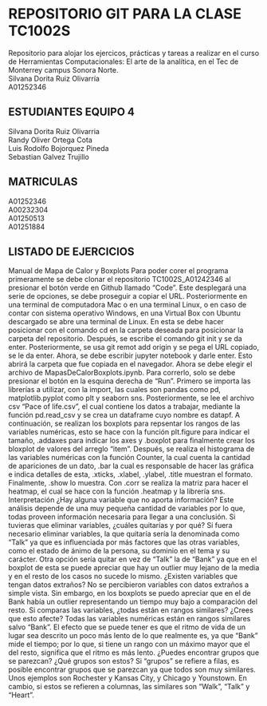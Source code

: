 # REPOSITORIO GIT PARA LA CLASE TC1002S
Repositorio para alojar los ejercicos, prácticas y tareas a realizar 
en el curso de Herramientas Computacionales: El arte de la analítica,
en el Tec de Monterrey campus Sonora Norte.  
Silvana Dorita Ruiz Olivarría   
A01252346  
## ESTUDIANTES EQUIPO 4 
Silvana Dorita Ruiz Olivarria  
Randy Oliver Ortega Cota  
Luis Rodolfo Bojorquez Pineda  
Sebastian Galvez Trujillo  

## MATRICULAS
A01252346  
A00232304  
A01250513  
A01251884  

## LISTADO DE EJERCICIOS
Manual de Mapa de Calor y Boxplots
Para poder corer el programa primeramente se debe clonar el repositorio TC1002S_A01242346 al presionar el botón verde en Github llamado “Code”. Este desplegará una serie de opciones, se debe proseguir a copiar el URL. Posteriormente en una terminal de computadora Mac o en una terminal Linux, o en caso de contar con sistema operativo Windows, en una Virtual Box con Ubuntu descargado se abre una terminal de Linux. En esta se debe hacer posicionar con el comando cd en la carpeta deseada para posicionar la carpeta del repositorio. Después, se escribe el comando git init y se da enter. Posteriormente, se usa git remot add origin y se pega el URL copiado, se le da enter. Ahora, se debe escribir jupyter notebook y darle enter. Esto abrirá la carpeta que fue copiada en el navegador. Ahora se debe elegir el archivo de MapasDeCalorBoxplots.ipynb. Para correrlo, solo se debe presionar el botón en la esquina derecha de “Run”. Primero se importa las librerías a utilizar, con la import, las cuales son pandas como pd, matplotlib.pyplot como plt y seaborn sns. Posteriormente, se lee el archivo csv “Pace of life.csv”, el cual contiene los datos a trabajar, mediante la función pd.read_csv y se crea un dataframe cuyo nombre es datapf. A continuación, se realizan los boxplots para repsentar los rangos de las variables numéricas, esto se hace con la función plt.figure para indicar el tamaño, .addaxes para indicar los axes y .boxplot para finalmente crear los bloxplot de valores del arreglo “item”. Después, se realiza el histograma de las variables numéricas con la función Counter, la cual cuenta la cantidad de apariciones de un dato, .bar la cual es responsable de hacer las gráfica e indica detalles de esta, .xticks, .xlabel, .ylabel, .title muestran el formato. Finalmente, .show lo muestra. Con .corr se realiza la matriz para hacer el heatmap, el cual se hace con la función .heatmap y la librería sns.
Interpretación
¿Hay alguna variable que no aporta información?
Este análisis depende de una muy pequeña cantidad de variables por lo que, todas proveen información necesaria para llegar a una conclusión.
Si tuvieras que eliminar variables, ¿cuáles quitarías y por qué?
Si fuera necesario eliminar variables, la que quitaría sería la denominada como “Talk” ya que es influenciada por más factores que las otras variables, como el estado de ánimo de la persona, su dominio en el tema y su carácter. Otra opción sería quitar en vez de “Talk” la de “Bank” ya que en el boxplot de esta se puede apreciar que hay un outlier muy lejano de la media y en el resto de los casos no sucede lo mismo.
¿Existen variables que tengan datos extraños?
No se percibieron variables con datos extraños a simple vista. Sin embargo, en los boxplots se puedo apreciar que en el de Bank había un outlier representando un tiempo muy bajo a comparación del resto.
Si comparas las variables, ¿todas están en rangos similares? ¿Crees que esto afecte?
Todas las variables numéricas están en rangos similares salvo “Bank”. El efecto que se puede tener es que el ritmo de vida de un lugar sea descrito un poco más lento de lo que realmente es, ya que “Bank” mide el tiempo; por lo que, si tiene un rango con un máximo mayor que el del resto, significa que el ritmo es más lento.
¿Puedes encontrar grupos que se parezcan? ¿Qué grupos son estos?
Si “grupos” se refiere a filas, es posible encontrar grupos que se parezcan ya que todos son muy similares. Unos ejemplos son Rochester y Kansas City, y Chicago y Younstown. En cambio, si estos se refieren a columnas, las similares son “Walk”, “Talk” y “Heart”.
